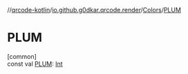 //[qrcode-kotlin](../../../index.md)/[io.github.g0dkar.qrcode.render](../index.md)/[Colors](index.md)/[PLUM](-p-l-u-m.md)

# PLUM

[common]\
const val [PLUM](-p-l-u-m.md): [Int](https://kotlinlang.org/api/latest/jvm/stdlib/kotlin/-int/index.html)
